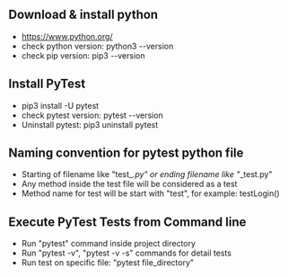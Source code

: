 ## Download & install python
- https://www.python.org/
- check python version: python3 --version
- check pip version: pip3 --version

## Install PyTest
- pip3 install -U pytest
- check pytest version: pytest --version
- Uninstall pytest: pip3 uninstall pytest

## Naming convention for pytest python file
- Starting of filename like "test_*.py" or ending filename like "*_test.py"
- Any method inside the test file will be considered as a test
- Method name for test will be start with "test", for example: testLogin()

## Execute PyTest Tests from Command line
- Run "pytest" command inside project directory
- Run "pytest -v", "pytest -v -s" commands for detail tests
- Run test on specific file: "pytest file_directory"